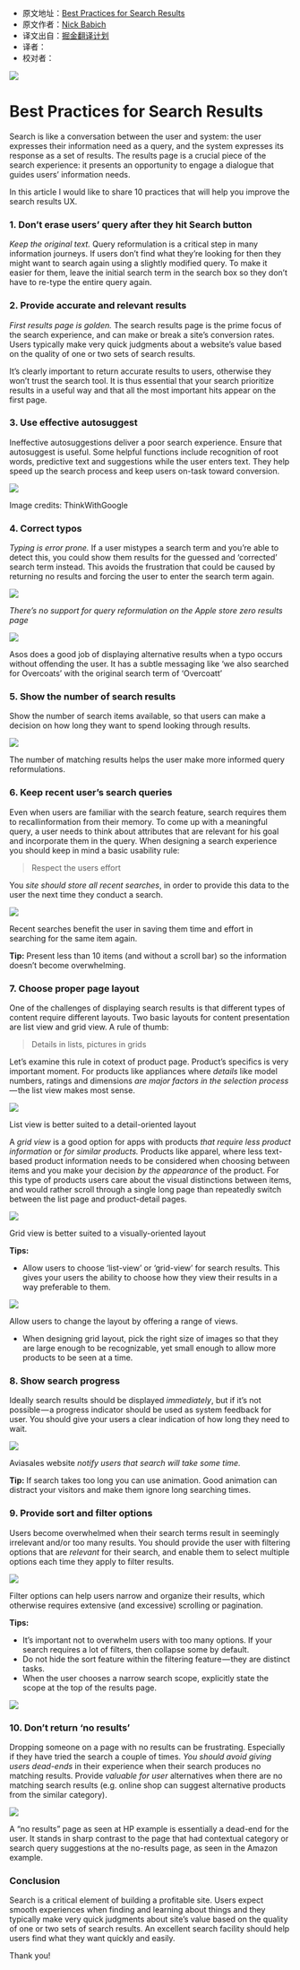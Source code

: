 * 原文地址：[Best Practices for Search Results](https://uxplanet.org/best-practices-for-search-results-1bbed9d7a311#.8pysknjlm)
* 原文作者：[Nick Babich](https://uxplanet.org/@101?source=post_header_lockup)
* 译文出自：[掘金翻译计划](https://github.com/xitu/gold-miner)
* 译者：
* 校对者：
<img class="progressiveMedia-noscript js-progressiveMedia-inner" src="https://cdn-images-1.medium.com/max/800/1*HgoOq5VKfmNfswUF8GM7pg.jpeg">

# Best Practices for Search Results #

Search is like a conversation between the user and system: the user expresses their information need as a query, and the system expresses its response as a set of results. The results page is a crucial piece of the search experience: it presents an opportunity to engage a dialogue that guides users’ information needs.

In this article I would like to share 10 practices that will help you improve the search results UX.

### 1. Don’t erase users’ query after they hit Search button ###

*Keep the original text.* Query reformulation is a critical step in many information journeys. If users don’t find what they’re looking for then they might want to search again using a slightly modified query. To make it easier for them, leave the initial search term in the search box so they don’t have to re-type the entire query again.

### 2. Provide accurate and relevant results ###

*First results page is golden.* The search results page is the prime focus of the search experience, and can make or break a site’s conversion rates. Users typically make very quick judgments about a website’s value based on the quality of one or two sets of search results.

It’s clearly important to return accurate results to users, otherwise they won’t trust the search tool. It is thus essential that your search prioritize results in a useful way and that all the most important hits appear on the first page.

### 3. Use effective autosuggest ###

Ineffective autosuggestions deliver a poor search experience. Ensure that autosuggest is useful. Some helpful functions include recognition of root words, predictive text and suggestions while the user enters text. They help speed up the search process and keep users on-task toward conversion.

<img class="progressiveMedia-noscript js-progressiveMedia-inner" src="https://cdn-images-1.medium.com/max/800/1*AQFWWqXrznprydFeOL-axg.png">

Image credits: ThinkWithGoogle

### 4. Correct typos ###

*Typing is error prone.* If a user mistypes a search term and you’re able to detect this, you could show them results for the guessed and ‘corrected’ search term instead. This avoids the frustration that could be caused by returning no results and forcing the user to enter the search term again.

<img class="progressiveMedia-noscript js-progressiveMedia-inner" src="https://cdn-images-1.medium.com/max/800/1*U3xATz5_lkAgYsjJXNlH7g.png">

*There’s no support for query reformulation on the Apple store zero results page*

<img class="progressiveMedia-noscript js-progressiveMedia-inner" src="https://cdn-images-1.medium.com/max/800/1*i0oGvymAq0dl7rhLjdLvug.png">

Asos does a good job of displaying alternative results when a typo occurs without offending the user. It has a subtle messaging like ‘we also searched for Overcoats’ with the original search term of ‘Overcoatt’

### 5. Show the number of search results ###

Show the number of search items available, so that users can make a decision on how long they want to spend looking through results.

<img class="progressiveMedia-noscript js-progressiveMedia-inner" src="https://cdn-images-1.medium.com/max/800/1*WC83Jp1xpJtLdMbuc5hhiQ.png">

The number of matching results helps the user make more informed query reformulations.

### 6. Keep recent user’s search queries ###

Even when users are familiar with the search feature, search requires them to recallinformation from their memory. To come up with a meaningful query, a user needs to think about attributes that are relevant for his goal and incorporate them in the query. When designing a search experience you should keep in mind a basic usability rule:

> Respect the users effort

You *site should store all recent searches*, in order to provide this data to the user the next time they conduct a search.

<img class="progressiveMedia-noscript js-progressiveMedia-inner" src="https://cdn-images-1.medium.com/max/800/1*F5VdrzysdFsaIBLQqxJvdw.png">

Recent searches benefit the user in saving them time and effort in searching for the same item again.

**Tip:** Present less than 10 items (and without a scroll bar) so the information doesn’t become overwhelming.

### 7. Choose proper page layout ###

One of the challenges of displaying search results is that different types of content require different layouts. Two basic layouts for content presentation are list view and grid view. A rule of thumb:

> Details in lists, pictures in grids

Let’s examine this rule in cotext of product page. Product’s specifics is very important moment. For products like appliances where *details* like model numbers, ratings and dimensions *are major factors in the selection process* — the list view makes most sense.

![](https://cdn-images-1.medium.com/max/800/1*K7ITLIzXP57remQneOi9nw.png) 

List view is better suited to a detail-oriented layout

A *grid view* is a good option for apps with products *that require less product information* or *for similar products.* Products like apparel, where less text-based product information needs to be considered when choosing between items and you make your decision *by the appearance* of the product. For this type of products users care about the visual distinctions between items, and would rather scroll through a single long page than repeatedly switch between the list page and product-detail pages.

<img class="progressiveMedia-noscript js-progressiveMedia-inner" src="https://cdn-images-1.medium.com/max/800/1*HplfdblSUuoURLFBCEWDfg.png">

Grid view is better suited to a visually-oriented layout

**Tips:**

- Allow users to choose ‘list-view’ or ‘grid-view’ for search results. This gives your users the ability to choose how they view their results in a way preferable to them.

<img class="progressiveMedia-noscript js-progressiveMedia-inner" src="https://cdn-images-1.medium.com/max/800/1*ebjnL_m2ojhNM9duJac9qg.png">

Allow users to change the layout by offering a range of views.

- When designing grid layout, pick the right size of images so that they are large enough to be recognizable, yet small enough to allow more products to be seen at a time.

### 8. Show search progress ###

Ideally search results should be displayed *immediately*, but if it’s not possible — a progress indicator should be used as system feedback for user. You should give your users a clear indication of how long they need to wait.

<img class="progressiveMedia-noscript js-progressiveMedia-inner" src="https://cdn-images-1.medium.com/max/800/1*SXF1nALfezQeQyYOSu1l-A.gif">

Aviasales website *notify users that search will take some time.*

**Tip:** If search takes too long you can use animation. Good animation can distract your visitors and make them ignore long searching times.

### 9. Provide sort and filter options ###

Users become overwhelmed when their search terms result in seemingly irrelevant and/or too many results. You should provide the user with filtering options that are *relevant* for their search, and enable them to select multiple options each time they apply to filter results.

<img class="progressiveMedia-noscript js-progressiveMedia-inner" src="https://cdn-images-1.medium.com/max/800/1*sKSFUtpTpH1KH6rKtJrDYQ.png">

Filter options can help users narrow and organize their results, which otherwise requires extensive (and excessive) scrolling or pagination.

**Tips:**

- It’s important not to overwhelm users with too many options. If your search requires a lot of filters, then collapse some by default.
- Do not hide the sort feature within the filtering feature — they are distinct tasks.
- When the user chooses a narrow search scope, explicitly state the scope at the top of the results page.

<img class="progressiveMedia-noscript js-progressiveMedia-inner" src="https://cdn-images-1.medium.com/max/800/1*ScC1SnfDGtI6fZ6UUpvNPg.png">

### 10. Don’t return ‘no results’ ###

Dropping someone on a page with no results can be frustrating. Especially if they have tried the search a couple of times. *You should avoid giving users dead-ends* in their experience when their search produces no matching results. Provide *valuable for user* alternatives when there are no matching search results (e.g. online shop can suggest alternative products from the similar category).

<img class="progressiveMedia-noscript js-progressiveMedia-inner" src="https://cdn-images-1.medium.com/max/800/1*vWXgR6cGUC7oMrjGw1xwMg.png">

A “no results” page as seen at HP example is essentially a dead-end for the user. It stands in sharp contrast to the page that had contextual category or search query suggestions at the no-results page, as seen in the Amazon example.

### Conclusion ###

Search is a critical element of building a profitable site. Users expect smooth experiences when finding and learning about things and they typically make very quick judgments about site’s value based on the quality of one or two sets of search results. An excellent search facility should help users find what they want quickly and easily.

Thank you!

